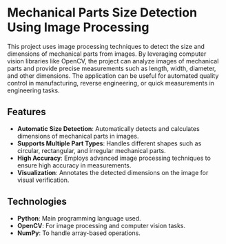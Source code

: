 # Mechanical Parts Size Detection Using Image Processing

This project uses image processing techniques to detect the size and dimensions of mechanical parts from images. By leveraging computer vision libraries like OpenCV, the project can analyze images of mechanical parts and provide precise measurements such as length, width, diameter, and other dimensions. The application can be useful for automated quality control in manufacturing, reverse engineering, or quick measurements in engineering tasks.

## Features
- **Automatic Size Detection**: Automatically detects and calculates dimensions of mechanical parts in images.
- **Supports Multiple Part Types**: Handles different shapes such as circular, rectangular, and irregular mechanical parts.
- **High Accuracy**: Employs advanced image processing techniques to ensure high accuracy in measurements.
- **Visualization**: Annotates the detected dimensions on the image for visual verification.

## Technologies
- **Python**: Main programming language used.
- **OpenCV**: For image processing and computer vision tasks.
- **NumPy**: To handle array-based operations.
